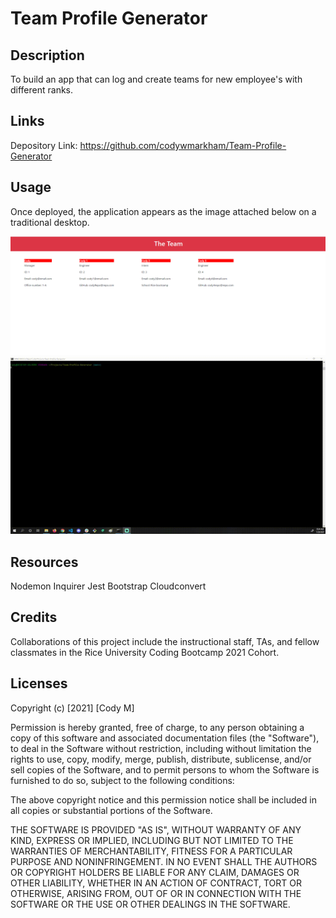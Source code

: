 # Team Profile Generator

## Description

To build an app that can log and create teams for new employee's with different ranks.

## Links

Depository Link: https://github.com/codywmarkham/Team-Profile-Generator

## Usage

Once deployed, the application appears as the image attached below on a traditional desktop.

![Explantion Image](https://github.com/codywmarkham/Team-Profile-Generator/blob/main/assests/images/samplehtml.PNG)
![caption](https://github.com/codywmarkham/Team-Profile-Generator/blob/main/assests/images/example.gif)

## Resources

Nodemon
Inquirer
Jest
Bootstrap
Cloudconvert

## Credits

Collaborations of this project include the instructional staff, TAs, and fellow classmates in the Rice University Coding Bootcamp 2021 Cohort.

## Licenses

Copyright (c) [2021] [Cody M]

Permission is hereby granted, free of charge, to any person obtaining a copy of this software and associated documentation files (the "Software"), to deal in the Software without restriction, including without limitation the rights to use, copy, modify, merge, publish, distribute, sublicense, and/or sell copies of the Software, and to permit persons to whom the Software is furnished to do so, subject to the following conditions:

The above copyright notice and this permission notice shall be included in all copies or substantial portions of the Software.

THE SOFTWARE IS PROVIDED "AS IS", WITHOUT WARRANTY OF ANY KIND, EXPRESS OR IMPLIED, INCLUDING BUT NOT LIMITED TO THE WARRANTIES OF MERCHANTABILITY, FITNESS FOR A PARTICULAR PURPOSE AND NONINFRINGEMENT. IN NO EVENT SHALL THE AUTHORS OR COPYRIGHT HOLDERS BE LIABLE FOR ANY CLAIM, DAMAGES OR OTHER LIABILITY, WHETHER IN AN ACTION OF CONTRACT, TORT OR OTHERWISE, ARISING FROM, OUT OF OR IN CONNECTION WITH THE SOFTWARE OR THE USE OR OTHER DEALINGS IN THE SOFTWARE.

